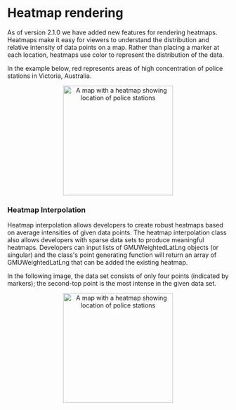 Heatmap rendering
=========================
As of version 2.1.0 we have added new features for rendering heatmaps.
Heatmaps make it easy for viewers to understand the distribution and relative
intensity of data points on a map. Rather than placing a marker at each
location, heatmaps use color to represent the distribution of the data.

In the example below, red represents areas of high concentration of police
stations in Victoria, Australia.

<p align="center">
<img src="https://developers.google.com/maps/documentation/ios-sdk/images/heatmap-ios.png"
     width="250" alt="A map with a heatmap showing location of police stations">
</p>

### Heatmap Interpolation
Heatmap interpolation allows developers to create robust heatmaps based on average intensities of given data points. The heatmap interpolation class also allows developers with sparse data sets to produce meaningful heatmaps. Developers can input lists of GMUWeightedLatLng objects (or singular) and the class's point generating function will return an array of GMUWeightedLatLng that can be added the existing heatmap.

In the following image, the data set consists of only four points (indicated by markers); the second-top point is the most intense in the given data set.
<p align="center">
<img src="https://i.ibb.co/W0kb76P/Capture.png"
     width="250" alt="A map with a heatmap showing location of police stations">
</p>

